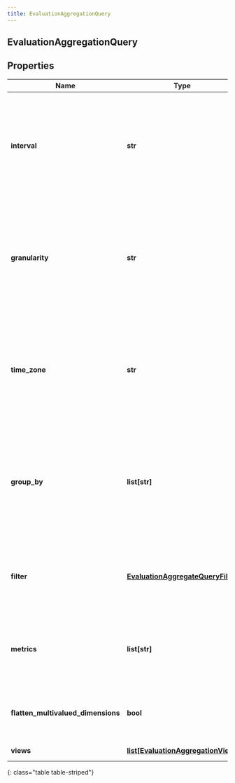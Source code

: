 ```yaml
---
title: EvaluationAggregationQuery
---
```

## EvaluationAggregationQuery

## Properties

|Name | Type | Description | Notes|
|------------ | ------------- | ------------- | -------------|
| **interval** | **str** | Behaves like one clause in a SQL WHERE. Specifies the date and time range of data being queried. Intervals are represented as an ISO-8601 string. For example: YYYY-MM-DDThh:mm:ss/YYYY-MM-DDThh:mm:ss | [optional] |
| **granularity** | **str** | Granularity aggregates metrics into subpartitions within the time interval specified. The default granularity is the same duration as the interval. Periods are represented as an ISO-8601 string. For example: P1D or P1DT12H | [optional] |
| **time_zone** | **str** | Sets the time zone for the query interval, defaults to UTC. Time zones are represented as a string of the zone name as found in the IANA time zone database. For example: UTC, Etc/UTC, or Europe/London | [optional] |
| **group_by** | **list[str]** | Behaves like a SQL GROUPBY. Allows for multiple levels of grouping as a list of dimensions. Partitions resulting aggregate computations into distinct named subgroups rather than across the entire result set as if it were one group. | [optional] |
| **filter** | [**EvaluationAggregateQueryFilter**](EvaluationAggregateQueryFilter.html) | Behaves like a SQL WHERE clause. This is ANDed with the interval parameter. Expresses boolean logical predicates as well as dimensional filters | [optional] |
| **metrics** | **list[str]** | Behaves like a SQL SELECT clause. Enables retrieving only named metrics. If omitted, all metrics that are available will be returned (like SELECT *). | [optional] |
| **flatten_multivalued_dimensions** | **bool** | Flattens any multivalued dimensions used in response groups (e.g. [&#39;a&#39;,&#39;b&#39;,&#39;c&#39;]-&gt;&#39;a,b,c&#39;) | [optional] |
| **views** | [**list[EvaluationAggregationView]**](EvaluationAggregationView.html) | Custom derived metric views | [optional] |
{: class="table table-striped"}


